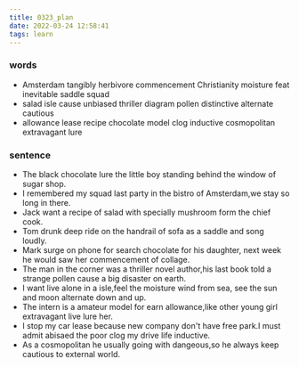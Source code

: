 ```yaml
---
title: 0323_plan
date: 2022-03-24 12:58:41
tags: learn
---
```

### words
- Amsterdam tangibly herbivore commencement Christianity moisture feat inevitable saddle squad
- salad isle cause unbiased thriller diagram pollen distinctive alternate cautious
- allowance lease recipe chocolate model clog inductive cosmopolitan extravagant lure
### sentence
- The black chocolate lure the little boy standing behind the window of sugar shop.
- I remembered my squad last party in the bistro of Amsterdam,we stay so long in there.
- Jack want a recipe of salad with specially mushroom form the chief cook.
- Tom drunk deep ride on the handrail of sofa as a saddle and song loudly.
- Mark surge on phone for search chocolate for his daughter, next week he would saw her commencement of collage.
- The man in the corner was a thriller novel author,his last book told a strange pollen cause a big disaster on earth.
- I want live alone in a isle,feel the moisture wind from sea, see the sun and moon alternate down and up.
- The intern is a amateur model for earn allowance,like other young girl extravagant live lure her.
- I stop my car lease because new company don't have free park.I must  admit abisaed the poor clog my drive life inductive.
- As a cosmopolitan he usually going with dangeous,so he always keep cautious to external world.
